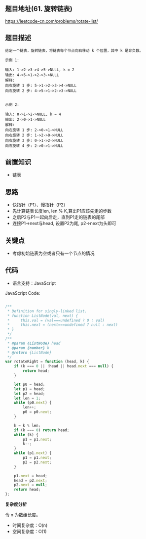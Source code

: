
## 题目地址(61. 旋转链表)

https://leetcode-cn.com/problems/rotate-list/

## 题目描述

```
给定一个链表，旋转链表，将链表每个节点向右移动 k 个位置，其中 k 是非负数。

示例 1:

输入: 1->2->3->4->5->NULL, k = 2
输出: 4->5->1->2->3->NULL
解释:
向右旋转 1 步: 5->1->2->3->4->NULL
向右旋转 2 步: 4->5->1->2->3->NULL


示例 2:

输入: 0->1->2->NULL, k = 4
输出: 2->0->1->NULL
解释:
向右旋转 1 步: 2->0->1->NULL
向右旋转 2 步: 1->2->0->NULL
向右旋转 3 步: 0->1->2->NULL
向右旋转 4 步: 2->0->1->NULL
```

## 前置知识

- 链表

## 思路
- 快指针（P1）、慢指针（P2）
- 先计算链表长度len, len % K,算出P1应该先走的步数
- 之后P2与P1一起向后走，直到P1走的链表的尾部
- 连接P1->next与head, 设置P2为尾, p2->next为头即可
## 关键点

-  考虑初始链表为空或者只有一个节点的情况

## 代码

- 语言支持：JavaScript

JavaScript Code:

```javascript

/**
 * Definition for singly-linked list.
 * function ListNode(val, next) {
 *     this.val = (val===undefined ? 0 : val)
 *     this.next = (next===undefined ? null : next)
 * }
 */
/**
 * @param {ListNode} head
 * @param {number} k
 * @return {ListNode}
 */
var rotateRight = function (head, k) {
    if (k === 0 || !head || head.next === null) {
        return head;
    }

    let p0 = head;
    let p1 = head;
    let p2 = head;
    let len = 1;
    while (p0.next) {
        len++;
        p0 = p0.next;
    }

    k = k % len;
    if (k === 0) return head;
    while (k) {
        p1 = p1.next;
        k--;
    }
    while (p1.next) {
        p1 = p1.next;
        p2 = p2.next;
    }

    p1.next = head;
    head = p2.next;
    p2.next = null;
    return head;
};

```


**复杂度分析**

令 n 为数组长度。

- 时间复杂度：O(n)
- 空间复杂度：O(1)


